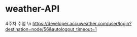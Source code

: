 # weather-API
4주차 수업
\n https://developer.accuweather.com/user/login?destination=node/56&autologout_timeout=1
